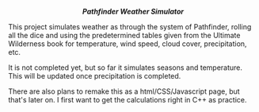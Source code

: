 <p align=center><b><i>Pathfinder Weather Simulator</i></b></p>

This project simulates weather as through the system of Pathfinder, rolling all the dice and using the predetermined tables given from the Ultimate Wilderness
book for temperature, wind speed, cloud cover, precipitation, etc.<br>

It is not completed yet, but so far it simulates seasons and temperature. This will be updated once precipitation is completed.<br>

There are also plans to remake this as a html/CSS/Javascript page, but that's later on. I first want to get the calculations right in C++ as practice.
